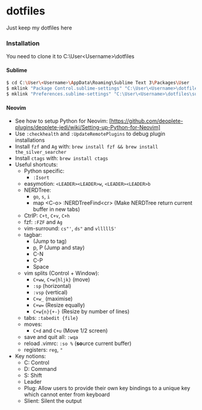 # dotfiles
Just keep my dotfiles here

### Installation

You need to clone it to C:\User\<Username>\dotfiles


#### Sublime

```sh
$ cd C:\User\<Username>\AppData\Roaming\Sublime Text 3\Packages\User
$ mklink "Package Control.sublime-settings" "C:\User\<Username>\dotfiles\sublime3\Package Control.sublime-settings"
$ mklink "Preferences.sublime-settings" "C:\User\<Username>\dotfiles\sublime3\Preferences.sublime-settings"
```

#### Neovim

* See how to setup Python for Neovim: [https://github.com/deoplete-plugins/deoplete-jedi/wiki/Setting-up-Python-for-Neovim]
* Use `:checkhealth` and `:UpdateRemotePlugins` to debug plugin installations
* Install `fzf` and `Ag` with: `brew install fzf && brew install the_silver_searcher`
* Install `ctags` with: `brew install ctags`
* Useful shortcuts:
  * Python specific:
    * `:Isort`
  * easymotion: `<LEADER><LEADER>w`, `<LEADER><LEADER>b`
  * NERDTree: 
    * `go`, `s`, `i`
    * map \<C-o\> :NERDTreeFind\<cr\> (Make NERDTree return current buffer in new tabs)
  * CtrlP: `C+t`, `C+v`, `C+h`
  * fzf: `:FZF` and `Ag`
  * vim-surround: `cs"'`, `ds"` and `vlllllS'`
  * tagbar:
    * <CR> (Jump to tag)
    * p, P (Jump and stay)
    * C-N
    * C-P
    * Space
  * vim splits (Control + Window): 
    * `C+ww`, `C+w{hljk}` (move)
    * `:sp` (horizontal)
    * `:vsp` (vertical)
    * `C+w_` (maximise) 
    * `C+w=` (Resize equally) 
    * `C+w{n}{+-}` (Resize by number of lines)
  * tabs: `:tabedit {file}`
  * moves:
    * `C+d` and `C+u` (Move 1/2 screen)
  * save and quit all: `:wqa`
  * reload .vimrc: `:so %` (**so**urce current buffer)
  * registers: `reg`, `"`
* Key notions:
  * C: Control
  * D: Command
  * S: Shift
  * Leader
  * Plug: Allow users to provide their own key bindings to a unique key which cannot enter from keyboard
  * Slient: Silent the output

